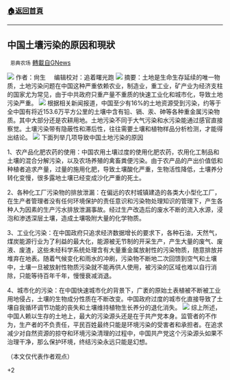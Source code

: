 ###  [:house:返回首頁](https://github.com/ourhimalayas/txt)
---

## 中国土壤污染的原因和現狀
` 恩典农场` [轉載自GNews](https://gnews.org/zh-hans/1129009/)

![]()![](https://media.discordapp.net/attachments/761870961087086634/831856278065381386/gnews_.png)
作者：尙生     编辑校对：追着曙光跑
![]()![](https://gnews.org/wp-content/uploads/2021/04/环境污染.png)
摘要：土地是生命生存延续的唯一物质，土地污染问题在中国这种严重依赖农业，制造业，重工业，矿产业为经济支柱的国家尤为常见，由于中共政府只重产量不重质的快速工业化和城市化，导致土地污染严重。
![]()![](https://gnews.org/wp-content/uploads/2021/04/土地污染01.jpg)
根据相关新闻报道，中国至少有16%的土地资源受到污染，约等于全中国有将近153.6万平方公里的土壤中含有铅、镉、汞、砷等各种重金属污染物质。其中大部分还是农耕用地。土地污染不同于大气污染和水污染能通过感官直接察觉。土壤污染带有隐蔽性和滞后性，往往需要土壤和植物样品分析检测，才能得出结论。
![]()![](https://gnews.org/wp-content/uploads/2021/04/土地污染04.jpg)
下面列举几项导致中国土地污染的原因

1、农产品化肥农药的使用：中国农用土壤过度的使用化肥农药，农用化工制品和土壤的混合分解污染，以及农场养殖的禽畜粪便污染。由于农产品的产出价值低和种植者追求产量，过量的施用化肥，导致土壤酸化严重，生物活性降低，土壤养分转化变慢，很多露地土壤已经变成沙化严重的死土。

2、各种化工厂污染物的排放泄漏：在偏远的农村城镇建造的各类大小型化工厂，在生产者管理者没有任何环境保护的责任意识和污染物处理知识的管理下，产生各种人为因素的生产污水排放泄漏事故。经过生产改造后的废水不断的流入水源，浸泡和渗透深层土壤，造成土壤吸附大量的化学物质。

3、工业化污染：在中国政府只追求经济数据增长的要求下，各种石油，天然气，煤炭能源行业为了利益的最大化，能源被无节制的开采生产，产生大量的废气、废液、废渣，这些未经科学系统处理含有大量重金属放射性的污染物质，随意排放并堆弃在地表。随着气候变化和雨水的冲刷，污染物不断地二次回馈到空气和土壤中，土壤一旦被放射性物质污染就不能再供人使用，被污染的区域也难以自行消除，只能等待百年千年，慢慢衰减消退。

4、城市化的污染：在中国快速城市化的背景下，广袤的原始土表植被不断被工业用地侵占，土壤的生物成分性质在不断改变。中国政府过度的城市化直接导致了土壤自我循环调节功能的丧失和土壤维持植物生长养分的退化消失。
![]()![](https://gnews.org/wp-content/uploads/2021/04/土地污染06.jpg)
综上所述，中国人赖以生存的土地上，最大的污染源头还是在于共产党本身。监管者的不作为，生产者的不负责任，平民百姓最终只能是环境污染的受害者和承担者。在追求减少对自然资源的掠夺和环境污染清理的过程中，中国共产党这个污染源头如果不治理干净，那么保护环境，终结污染永远只能是幻想。

（本文仅代表作者观点）

+2
